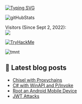 

  [![Typing SVG](https://readme-typing-svg.herokuapp.com?font=Hack&color=%2388cc14&lines=What's+up!+I'm+Andrew+-+aka+technoHerder)](https://git.io/typing-svg)

  ![gitHubStats](https://github-readme-stats.vercel.app/api?username=aherd2985&show_icons=true&hide_border=false&theme=tokyonight&count_private=true&include_all_commits=true)

  <p align="left"> 
    Visitors (Since Sept 2, 2022):<br>
    <img src="https://profile-counter.glitch.me/aherd2985/count.svg" />
  </p>

  <p align="left"> 
    <a href="https://tryhackme.com/p/technoHerder"><img src="https://tryhackme-badges.s3.amazonaws.com/technoHerder.png" alt="TryHackMe" /></a>
  </p>

  <p align="left"> 
    <img src="https://media.tenor.com/wJu9Jq0LE8oAAAAC/tmnt-cowabunga.gif" alt="tmnt" />
  </p>

  ## :notebook: Latest blog posts
  <!-- BLOG-POST-LIST:START -->
  - [Chisel with Proxychains](https://hack.technoherder.com/chisel/)
  - [C# with WinAPI and P/Invoke](https://hack.technoherder.com/winapi-csharp/)
  - [Root an Android Mobile Device](https://hack.technoherder.com/rooting-android/)
  - [JWT Attacks](https://hack.technoherder.com/jwt-attacks/)
  <!-- BLOG-POST-LIST:END -->


